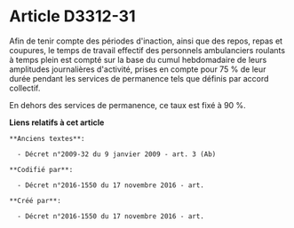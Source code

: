 # Article D3312-31

Afin de tenir compte des périodes d'inaction, ainsi que des repos, repas et coupures, le temps de travail effectif des
personnels ambulanciers roulants à temps plein est compté sur la base du cumul hebdomadaire de leurs amplitudes journalières
d'activité, prises en compte pour 75 % de leur durée pendant les services de permanence tels que définis par accord
collectif.

En dehors des services de permanence, ce taux est fixé à 90 %.

**Liens relatifs à cet article**

	**Anciens textes**:

	  - Décret n°2009-32 du 9 janvier 2009 - art. 3 (Ab)

	**Codifié par**:

	  - Décret n°2016-1550 du 17 novembre 2016 - art.

	**Créé par**:

	  - Décret n°2016-1550 du 17 novembre 2016 - art.
